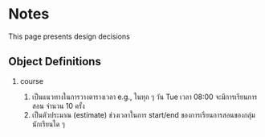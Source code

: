 # Notes

This page presents design decisions

## Object Definitions

1. course

    1. เป็นแนวทางในการวางตารางเวลา e.g., ในทุก ๆ วัน Tue เวลา 08:00 จะมีการเรียนการสอน จำนวน 10 ครั้ง
    1. เป็นตัวประมาณ (estimate) ช่วงเวลาในการ start/end ของการเรียนการสอนของกลุ่มนักเรียนใด ๆ
